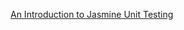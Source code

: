 [An Introduction to Jasmine Unit Testing](https://www.freecodecamp.org/news/jasmine-unit-testing-tutorial-4e757c2cbf42/)